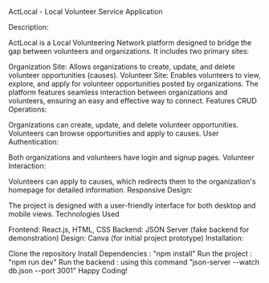 ActLocal - Local Volunteer Service Application

Description:

ActLocal is a Local Volunteering Network platform designed to bridge the gap between volunteers and organizations. It includes two primary sites:

Organization Site: Allows organizations to create, update, and delete volunteer opportunities (causes).
Volunteer Site: Enables volunteers to view, explore, and apply for volunteer opportunities posted by organizations. The platform features seamless interaction between organizations and volunteers, ensuring an easy and effective way to connect.
Features CRUD Operations:

Organizations can create, update, and delete volunteer opportunities.
Volunteers can browse opportunities and apply to causes.
User Authentication:

Both organizations and volunteers have login and signup pages.
Volunteer Interaction:

Volunteers can apply to causes, which redirects them to the organization's homepage for detailed information.
Responsive Design:

The project is designed with a user-friendly interface for both desktop and mobile views.
Technologies Used

Frontend: React.js, HTML, CSS
Backend: JSON Server (fake backend for demonstration)
Design: Canva (for initial project prototype)
Installation:

Clone the repository
Install Dependencies : "npm install"
Run the project : "npm run dev"
Run the backend : using this command "json-server --watch db.json --port 3001"
Happy Coding!
